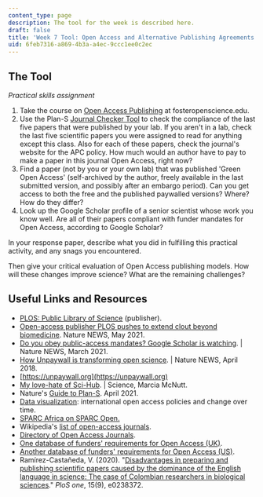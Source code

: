 ```yaml
---
content_type: page
description: The tool for the week is described here.
draft: false
title: 'Week 7 Tool: Open Access and Alternative Publishing Agreements'
uid: 6feb7316-a869-4b3a-a4ec-9ccc1ee0c2ec
---
```

## The Tool

*Practical skills assignment*

1. Take the course on [Open Access Publishing](https://www.fosteropenscience.eu/node/2331) at fosteropenscience.edu.
2. Use the Plan-S [Journal Checker Tool](https://journalcheckertool.org) to check the compliance of the last five papers that were published by your lab. If you aren't in a lab, check the last five scientific papers you were assigned to read for anything except this class. Also for each of these papers, check the journal's website for the APC policy. How much would an author have to pay to make a paper in this journal Open Access, right now?
3. Find a paper (not by you or your own lab) that was published 'Green Open Access' (self-archived by the author, freely available in the last submitted version, and possibly after an embargo period). Can you get access to both the free and the published paywalled versions? Where? How do they differ?
4. Look up the Google Scholar profile of a senior scientist whose work you know well. Are all of their papers compliant with funder mandates for Open Access, according to Google Scholar?

In your response paper, describe what you did in fulfilling this practical activity, and any snags you encountered. 

Then give your critical evaluation of Open Access publishing models. How will these changes improve science? What are the remaining challenges?

## Useful Links and Resources

- [PLOS: Public Library of Science](https://plos.org/about/) (publisher).
- [Open-access publisher PLOS pushes to extend clout beyond biomedicine](https://www.nature.com/articles/d41586-020-01907-3). Nature NEWS, May 2021.
- [Do you obey public-access mandates? Google Scholar is watching](https://www.nature.com/articles/d41586-021-00873-8). | Nature NEWS, March 2021.
- [How Unpaywall is transforming open science](https://www.nature.com/articles/d41586-018-05968-3). | Nature NEWS, April 2018.
- [https://unpaywall.org](https://unpaywall.org)
- [My love-hate of Sci-Hub](https://www.science.org/doi/full/10.1126/science.aaf9419). | Science, Marcia McNutt.
- Nature's [Guide to Plan-S](https://www.nature.com/articles/d41586-021-00883-6). April 2021.
- [Data visualization](http://roarmap.eprints.org/dataviz.html): international open access policies and change over time.
- [SPARC Africa on SPARC Open.](https://sparcopen.org/people/sparc-africa/.) 
- Wikipedia's [list of open-access journals](https://en.wikipedia.org/wiki/List_of_open-access_journals).
- [Directory of Open Access Journals](https://www.doaj.org). 
- [One database of funders' requirements for Open Access (UK)](https://v2.sherpa.ac.uk/juliet/).
- [Another database of funders' requirements for Open Access (US)](http://researchsharing.sparcopen.org/articles).
- Ramírez-Castañeda, V. (2020). "[Disadvantages in preparing and publishing scientific papers caused by the dominance of the English language in science: The case of Colombian researchers in biological sciences](https://journals.plos.org/plosone/article?id=10.1371/journal.pone.0238372)." *PloS one*, 15(9), e0238372.